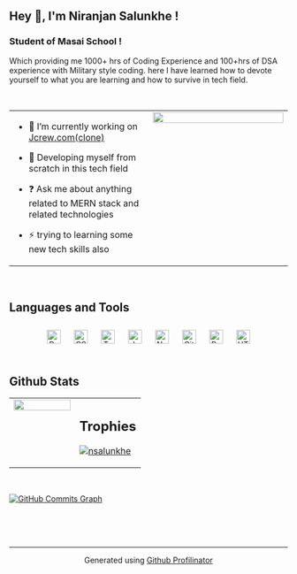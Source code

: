 ## Hey 👋, I'm Niranjan Salunkhe !  
  



### Student of Masai School !  
Which providing me 1000+ hrs of Coding Experience and 100+hrs of DSA experience with Military style coding. here I have learned how to devote yourself to what you are learning and how to survive in tech field.  
  

<br/>  


<table><tr><td valign="top" width="50%">

- 🔭 I’m currently working on [Jcrew.com(clone)](https://github.com/nsalunkhe/honorable-furniture-4728)  
  

- 🌱 Developing myself from scratch in this  tech field  
  

- ❓ Ask me about anything related to MERN stack and related technologies  
  

- ⚡ trying to learning some new tech skills also  


</td><td valign="top" width="50%">

<div align="center">
<img src="https://rishavanand.github.io/static/images/greetings.gif" align="center" style="width: 100%" />
</div>  


</td></tr></table>  

<br/>  


## Languages and Tools  
<div align="center">  
<a href="https://reactjs.org/" target="_blank"><img style="margin: 10px" src="https://profilinator.rishav.dev/skills-assets/react-original-wordmark.svg" alt="React" height="25" /></a>  
<a href="https://www.w3schools.com/css/" target="_blank"><img style="margin: 10px" src="https://profilinator.rishav.dev/skills-assets/css3-original-wordmark.svg" alt="CSS3" height="25" /></a>  
<a href="https://www.typescriptlang.org/" target="_blank"><img style="margin: 10px" src="https://profilinator.rishav.dev/skills-assets/typescript-original.svg" alt="TypeScript" height="25" /></a>  
<a href="https://www.javascript.com/" target="_blank"><img style="margin: 10px" src="https://profilinator.rishav.dev/skills-assets/javascript-original.svg" alt="JavaScript" height="25" /></a>  
<a href="https://nodejs.org/" target="_blank"><img style="margin: 10px" src="https://profilinator.rishav.dev/skills-assets/nodejs-original-wordmark.svg" alt="Node.js" height="25" /></a>  
<a href="https://github.com/" target="_blank"><img style="margin: 10px" src="https://profilinator.rishav.dev/skills-assets/git-scm-icon.svg" alt="Git" height="25" /></a>  
<a href="https://redux.js.org/" target="_blank"><img style="margin: 10px" src="https://profilinator.rishav.dev/skills-assets/redux-original.svg" alt="Redux" height="25" /></a>  
<a href="https://en.wikipedia.org/wiki/HTML5" target="_blank"><img style="margin: 10px" src="https://profilinator.rishav.dev/skills-assets/html5-original-wordmark.svg" alt="HTML5" height="25" /></a>  
</div>  

<br/>  


## Github Stats  
<table><tr><td valign="top" width="50%">

<img src="https://github-readme-stats.vercel.app/api?username=nsalunkhe&show_icons=true&count_private=true&hide_border=true" align="left" style="width: 100%" />

</td><td valign="top" width="50%">


## Trophies
  <p align="left"> <a href="https://github.com/ryo-ma/github-profile-trophy"><img src="https://github-profile-trophy.vercel.app/?username=nsalunkhe&theme=buddhism&no-frame=true&no-bg=true&margin-w=4" alt="nsalunkhe" /></a> </p>
</td></tr></table>  

<br/>  

  <a href="http://www.github.com/nsalunkhe"><img src="https://activity-graph.herokuapp.com/graph?username=nsalunkhe&bg_color=0D1117&color=74bde0&line=4a8db7&point=FFFFFF&hide_border=true&" alt="GitHub Commits Graph" /></a>

<br/>  
   

<br/>  


<br />

----
<div align="center">Generated using <a href="https://profilinator.rishav.dev/" target="_blank">Github Profilinator</a></div>
